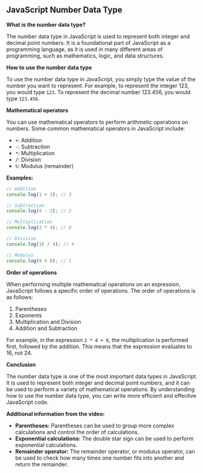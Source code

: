 ## JavaScript Number Data Type

**What is the number data type?**

The number data type in JavaScript is used to represent both integer and decimal point numbers. It is a foundational part of JavaScript as a programming language, as it is used in many different areas of programming, such as mathematics, logic, and data structures.

**How to use the number data type**

To use the number data type in JavaScript, you simply type the value of the number you want to represent. For example, to represent the integer 123, you would type `123`. To represent the decimal number 123.456, you would type `123.456`.

**Mathematical operators**

You can use mathematical operators to perform arithmetic operations on numbers. Some common mathematical operators in JavaScript include:

- `+`: Addition
- `-`: Subtraction
- `*`: Multiplication
- `/`: Division
- `%`: Modulus (remainder)

**Examples:**

```javascript
// Addition
console.log(1 + 2); // 3

// Subtraction
console.log(4 - 2); // 2

// Multiplication
console.log(2 * 4); // 8

// Division
console.log(16 / 4); // 4

// Modulus
console.log(9 % 8); // 1
```

**Order of operations**

When performing multiple mathematical operations on an expression, JavaScript follows a specific order of operations. The order of operations is as follows:

1. Parentheses
2. Exponents
3. Multiplication and Division
4. Addition and Subtraction

For example, in the expression `2 * 4 + 8`, the multiplication is performed first, followed by the addition. This means that the expression evaluates to 16, not 24.

**Conclusion**

The number data type is one of the most important data types in JavaScript. It is used to represent both integer and decimal point numbers, and it can be used to perform a variety of mathematical operations. By understanding how to use the number data type, you can write more efficient and effective JavaScript code.

**Additional information from the video:**

- **Parentheses:** Parentheses can be used to group more complex calculations and control the order of calculations.
- **Exponential calculations:** The double star sign can be used to perform exponential calculations.
- **Remainder operator:** The remainder operator, or modulus operator, can be used to check how many times one number fits into another and return the remainder.
